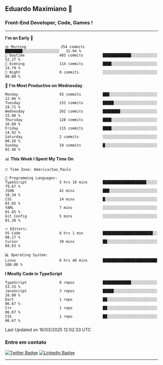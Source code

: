 ## Eduardo Maximiano 👋

### Front-End Developer, Code, Games !

---

<!--START_SECTION:waka-->
**I'm an Early 🐤** 

```text
🌞 Morning                254 commits         ████████░░░░░░░░░░░░░░░░░   32.94 % 
🌆 Daytime                403 commits         █████████████░░░░░░░░░░░░   52.27 % 
🌃 Evening                114 commits         ████░░░░░░░░░░░░░░░░░░░░░   14.79 % 
🌙 Night                  0 commits           ░░░░░░░░░░░░░░░░░░░░░░░░░   00.00 % 
```
📅 **I'm Most Productive on Wednesday** 

```text
Monday                   93 commits          ███░░░░░░░░░░░░░░░░░░░░░░   12.06 % 
Tuesday                  152 commits         █████░░░░░░░░░░░░░░░░░░░░   19.71 % 
Wednesday                262 commits         ████████░░░░░░░░░░░░░░░░░   33.98 % 
Thursday                 128 commits         ████░░░░░░░░░░░░░░░░░░░░░   16.60 % 
Friday                   115 commits         ████░░░░░░░░░░░░░░░░░░░░░   14.92 % 
Saturday                 2 commits           ░░░░░░░░░░░░░░░░░░░░░░░░░   00.26 % 
Sunday                   19 commits          █░░░░░░░░░░░░░░░░░░░░░░░░   02.46 % 
```


📊 **This Week I Spent My Time On** 

```text
🕑︎ Time Zone: America/Sao_Paulo

💬 Programming Languages: 
TypeScript               5 hrs 19 mins       ████████████████████░░░░░   79.67 % 
JSON                     41 mins             ███░░░░░░░░░░░░░░░░░░░░░░   10.34 % 
CSS                      14 mins             █░░░░░░░░░░░░░░░░░░░░░░░░   03.65 % 
YAML                     7 mins              ░░░░░░░░░░░░░░░░░░░░░░░░░   01.85 % 
Git Config               5 mins              ░░░░░░░░░░░░░░░░░░░░░░░░░   01.38 % 

🔥 Editors: 
VS Code                  6 hrs 1 min         ███████████████████████░░   90.17 % 
Cursor                   39 mins             ██░░░░░░░░░░░░░░░░░░░░░░░   09.83 % 

💻 Operating System: 
Linux                    6 hrs 40 mins       █████████████████████████   100.00 % 
```

**I Mostly Code in TypeScript** 

```text
TypeScript               8 repos             █████████████░░░░░░░░░░░░   53.33 % 
JavaScript               3 repos             █████░░░░░░░░░░░░░░░░░░░░   20.00 % 
Dart                     1 repo              ██░░░░░░░░░░░░░░░░░░░░░░░   06.67 % 
C++                      1 repo              ██░░░░░░░░░░░░░░░░░░░░░░░   06.67 % 
CSS                      1 repo              ██░░░░░░░░░░░░░░░░░░░░░░░   06.67 % 
```




 Last Updated on 16/03/2025 12:02:33 UTC
<!--END_SECTION:waka-->

### Entre em contato

[![Twitter Badge](https://img.shields.io/badge/-@edmaxi-1ca0f1?style=flat-square&labelColor=1ca0f1&logo=twitter&logoColor=white&link=https://twitter.com/edmaxi)](https://twitter.com/edmaxi)
[![Linkedin Badge](https://img.shields.io/badge/-Eduardo_Maximiano-0077B5?style=flat-square&logo=Linkedin&logoColor=white&link=https://www.linkedin.com/in/maximiano-eduardo)](https://www.linkedin.com/in/maximiano-eduardo)

---

